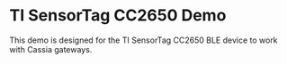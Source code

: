 # TI SensorTag CC2650 Demo

This demo is designed for the TI SensorTag CC2650 BLE device to work with Cassia gateways.
